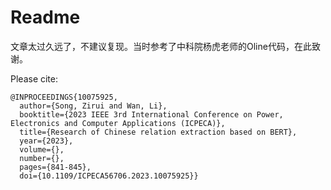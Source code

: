 # Readme
文章太过久远了，不建议复现。当时参考了中科院杨虎老师的Oline代码，在此致谢。

Please cite:
```
@INPROCEEDINGS{10075925,
  author={Song, Zirui and Wan, Li},
  booktitle={2023 IEEE 3rd International Conference on Power, Electronics and Computer Applications (ICPECA)}, 
  title={Research of Chinese relation extraction based on BERT}, 
  year={2023},
  volume={},
  number={},
  pages={841-845},
  doi={10.1109/ICPECA56706.2023.10075925}}

```

